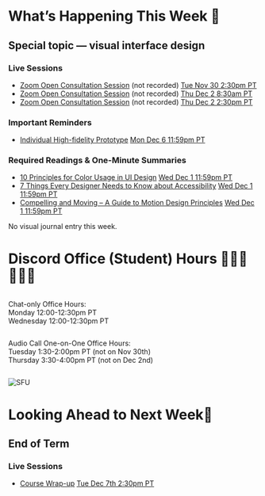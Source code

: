 <div class=alert>

# What’s Happening This Week 💫

## Special topic — visual interface design

### Live Sessions

* [Zoom Open Consultation Session](https://www2.cs.sfu.ca/CourseCentral/363/paulh/zoom-open-office-consultation-session-213) (not recorded) <span class='badge'> [Tue Nov 30 2:30pm PT](https://www.timeanddate.com/worldclock/fixedtime.html?msg=CMPT-363+Zoom+Open+Consultation+Hours&iso=20211130T1430&p1=256&am=50)</span>
* [Zoom Open Consultation Session](https://www2.cs.sfu.ca/CourseCentral/363/paulh/zoom-open-office-consultation-session-213) (not recorded) <span class='badge'> [Thu Dec 2 8:30am PT](https://www.timeanddate.com/worldclock/fixedtime.html?msg=CMPT-363+Zoom+Open+Consultation+Hours&iso=20211202T0830&p1=256&am=50)</span>
* [Zoom Open Consultation Session](https://www2.cs.sfu.ca/CourseCentral/363/paulh/zoom-open-office-consultation-hours-213) (not recorded) <span class='badge'> [Thu Dec 2 2:30pm PT](https://www.timeanddate.com/worldclock/fixedtime.html?msg=CMPT-363+Zoom+Open+Consultation+Hours&iso=20211202T1430&p1=256&am=50)</span>

### Important Reminders

* [Individual High-fidelity Prototype](https://canvas.sfu.ca/courses/64326/assignments/662759) <span class='badge'> [Mon Dec 6 11:59pm PT](https://www.timeanddate.com/worldclock/fixedtime.html?msg=CMPT-363+High-fidelity+Prototype+Due+Date&iso=20211206T2359&p1=256)</span>  

### Required Readings & One-Minute Summaries
* [10 Principles for Color Usage in UI Design](https://canvas.sfu.ca/courses/64326/assignments/662741) <span class='badge'> [Wed Dec 1 11:59pm PT](https://www.timeanddate.com/worldclock/fixedtime.html?msg=One-minute+Summaries+for+Week+13+Due+Date&iso=20211201T235900&p1=256)</span>  
* [7 Things Every Designer Needs to Know about Accessibility](https://canvas.sfu.ca/courses/64326/assignments/662742) <span class='badge'> [Wed Dec 1 11:59pm PT](https://www.timeanddate.com/worldclock/fixedtime.html?msg=One-minute+Summaries+for+Week+13+Due+Date&iso=20211201T235900&p1=256)</span>  
* [Compelling and Moving – A Guide to Motion Design Principles](https://canvas.sfu.ca/courses/64326/assignments/714516) <span class='badge'> [Wed Dec 1 11:59pm PT](https://www.timeanddate.com/worldclock/fixedtime.html?msg=One-minute+Summaries+for+Week+13+Due+Date&iso=20211201T235900&p1=256)</span>  

No visual journal entry this week.

</div>

# Discord Office (Student) Hours ‍👩🏽‍💻👨🏽‍💻

<div class="row">
<div class="column">

Chat-only Office Hours:  
Monday 12:00-12:30pm PT  
Wednesday 12:00-12:30pm PT   

</div>
<div class="column">

Audio Call One-on-One Office Hours:  
Tuesday 1:30-2:00pm PT (not on Nov 30th)   
Thursday 3:30-4:00pm PT (not on Dec 2nd)   

</div>
</div>

![SFU](/images/1406322240943.jpg ':class=banner-image')

# Looking Ahead to Next Week🔭

## End of Term

### Live Sessions

* [Course Wrap-up](https://canvas.sfu.ca/courses/64326/external_tools/3544) <span class='badge'> [Tue Dec 7th 2:30pm PT](https://www.timeanddate.com/worldclock/fixedtime.html?msg=CMPT-363+Course-Wrapup&iso=20211207T1430&p1=256&ah=1&am=50)</span>
